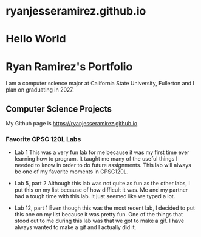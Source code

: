 # ryanjesseramirez.github.io
# Hello World
# Ryan Ramirez's Portfolio

I am a computer science major at California State University, Fullerton and I plan on graduating in 2027.
## Computer Science Projects
My Github page is https://ryanjesseramirez.github.io

### Favorite CPSC 120L Labs

* Lab 1
This was a very fun lab for me because it was my first time ever learning how to program. It taught me many of the useful things I needed to know in order to do future assignments. This lab will always be one of my favorite moments in CPSC120L.

* Lab 5, part 2
Although this lab was not quite as fun as the other labs, I put this on my list because of how difficult it was. Me and my partner had a tough time with this lab. It just seemed like we typed a lot.

* Lab 12, part 1
Even though this was the most recent lab, I decided to put this one on my list because it was pretty fun. One of the things that stood out to me during this lab was that we got to make a gif. I have always wanted to make a gif and I actually did it.